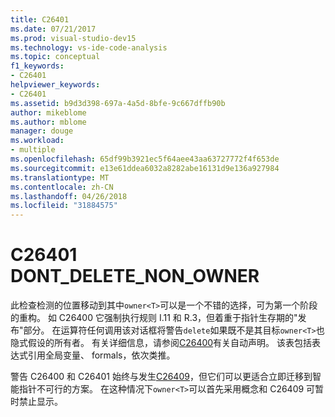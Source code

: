 ```yaml
---
title: C26401
ms.date: 07/21/2017
ms.prod: visual-studio-dev15
ms.technology: vs-ide-code-analysis
ms.topic: conceptual
f1_keywords:
- C26401
helpviewer_keywords:
- C26401
ms.assetid: b9d3d398-697a-4a5d-8bfe-9c667dffb90b
author: mikeblome
ms.author: mblome
manager: douge
ms.workload:
- multiple
ms.openlocfilehash: 65df99b3921ec5f64aee43aa63727772f4f653de
ms.sourcegitcommit: e13e61ddea6032a8282abe16131d9e136a927984
ms.translationtype: MT
ms.contentlocale: zh-CN
ms.lasthandoff: 04/26/2018
ms.locfileid: "31884575"
---
```

# <a name="c26401-dontdeletenonowner"></a>C26401 DONT_DELETE_NON_OWNER
此检查检测的位置移动到其中`owner<T>`可以是一个不错的选择，可为第一个阶段的重构。 如 C26400 它强制执行规则 I.11 和 R.3，但着重于指针生存期的"发布"部分。 在运算符任何调用该对话框将警告`delete`如果既不是其目标`owner<T>`也隐式假设的所有者。 有关详细信息，请参阅[C26400](c26400.md)有关自动声明。 该表包括表达式引用全局变量、 formals，依次类推。


警告 C26400 和 C26401 始终与发生[C26409](c26409.md)，但它们可以更适合立即迁移到智能指针不可行的方案。 在这种情况下`owner<T>`可以首先采用概念和 C26409 可暂时禁止显示。
